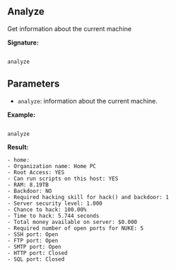 ## Analyze
Get information about the current machine
  
**Signature:**

  
```typescript

analyze

```

  

## Parameters

  
- `analyze`: information about the current machine.




**Example:**

  
```typescript

analyze

```

  

**Result:**

```Terminal
- home:
- Organization name: Home PC
- Root Access: YES
- Can run scripts on this host: YES
- RAM: 8.19TB
- Backdoor: NO
- Required hacking skill for hack() and backdoor: 1
- Server security level: 1.000
- Chance to hack: 100.00%
- Time to hack: 5.744 seconds
- Total money available on server: $0.000
- Required number of open ports for NUKE: 5
- SSH port: Open
- FTP port: Open
- SMTP port: Open
- HTTP port: Closed
- SQL port: Closed
```


  



  

